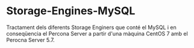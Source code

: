 # Storage-Engines-MySQL

Tractament dels diferents Storage Enginers que conté el MySQL i en conseqüencia el Percona Server a partir d'una màquina CentOS 7 amb el Perocna Server 5.7.
